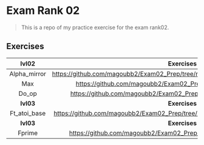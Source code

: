 # Exam Rank 02
>This is a repo of my practice exercise for the exam rank02.

## Exercises
|   **lvl02**  |                                     **Exercises**                                   |
|:------------:|:-----------------------------------------------------------------------------------:|
| Alpha_mirror |https://github.com/magoubb2/Exam02_Prep/tree/master/lvl02/alpha_mirror/alpha_mirror.c|
|     Max      |         https://github.com/magoubb2/Exam02_Prep/tree/master/lvl02/max/max.c         |
|     Do_op    |       https://github.com/magoubb2/Exam02_Prep/tree/master/lvl02/do_op/do_op.c       |
|   **lvl03**  |                                     **Exercises**                                   |
| Ft_atoi_base |https://github.com/magoubb2/Exam02_Prep/tree/master/lvl03/ft_atoi_base/ft_atoi_base.c|
|   **lvl03**  |                                     **Exercises**                                   |
|    Fprime    |      https://github.com/magoubb2/Exam02_Prep/tree/master/lvl04/fprime/fprime.c      |
